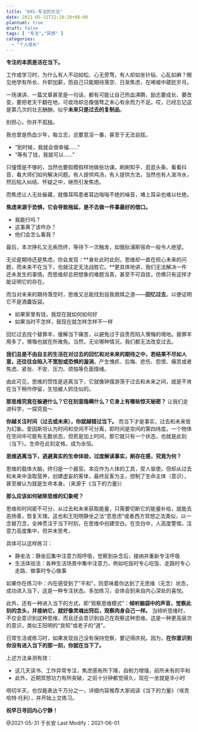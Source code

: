 ```yaml
---
title: "601-专注的方法"
date: 2021-05-31T22:10:20+08:00
plantuml: true
draft: false
tags: [ "专注","冥想" ]
categories:
  - "个人成长"
---
```


**专注的本质是活在当下。**

工作或学习时，为什么有人不动如松、心无旁骛，有人却如坐针毡、心乱如麻？眼见他学有所长、升职加薪，而自己只能期待落空、日渐焦虑，在唏嘘中蹉跎岁月。

一场演讲、一篇文章甚至是一句话，都有可能让自己热血沸腾，励志要成长、要改变，要把老天干翻在地，可收场却总像强弩之末心有余而力不足。哎，已经忘记这是第几次的壮志酬酬，似乎**未来只是过去的复制品**。

别担心，你并不孤独。

我也曾是热血少年，每立志，总要意淫一番，甚至于无法自拔。

- “到时候，我就会很幸福……”
- “等有了钱，我就可以……”

只憧憬是不够的，当然也要假模假样地做些功课。刷刷知乎、逛逛头条、看看抖音，看大师们如何解决问题。有人提供鸡汤，有人提供方法，当然也有人泼冷水，然后陷入纠结、怀疑之中，继而引发焦虑。

而焦虑让人无处躲藏，就像耳鸣患者耳边嗡嗡不绝的噪音，堵上耳朵也难以杜绝。

**焦虑来源于恐惧，它会导致拖延，是不去做一件事最好的借口。**

- 我能行吗？
- 这事黄了该咋办？
- 他们会怎么看我？

最后，本次挣扎又无疾而终，等待下一次触发，如俄狄浦斯宿命一般令人绝望。

无论是期待还是焦虑，你会发现：**身处此时此刻，思维却一直在担心未来的问题，而未来不在当下，也就注定无法战胜它。**更具体地讲，我们无法解决一件还未发生的事情。而思维却总把想象的难题当真，甚至不可自拔，仿佛只有这样才能证明它的存在。

而当对未来的期待落空时，思维又总能找到自我救赎之道——**回忆过去**，以便证明它不是酒囊饭袋。

- 如果家里有钱，我现在就如何如何好
- 如果当时不怎样，我现在就怎样怎样不一样

回忆过去找个替罪羊，缓解当下痛苦，以避免过于自责而陷入懊悔的境地。替罪羊用多了，懊悔也就在所难免。当然，无论哪种情况，我们都无法改变过去。

**我们总是不由自主的生活在对过去的回忆和对未来的期待之中，若结果不尽如人意，还往往会陷入不宽恕或恐惧的漩涡**，产生愧疚、后悔、悲伤、怨恨、痛苦或者焦虑、紧张、不安、压力、烦恼等负面情绪。

由此可见，思维的惯性是逃离当下，它就像钟摆游荡于过去和未来之间，就是不肯在当下稍作停留，生怕被人抓住似的。

**那思维究竟在躲避什么？它在刻意隐瞒什么？它身上有哪些惊天秘密？** 让我们走进科学，一探究竟～

**你越关注时间（过去或未来），你就越错过当下。** 而当下才是事实，过去和未来皆为幻象。爱因斯坦认为时间和空间不可分离，即时间是空间的第四纬度。一个物体在空间中可能有无数状态，但若是加上时间，那它就只有一个状态，也就是此刻（当下）。生命在此刻定格，成为永恒。

**思维逃离当下，逃避真实的生命体验，过度解读事实，刷存在感，究竟为何？**

思维的载体大脑，终归是一个器官。本应作为人体的工具，受人驱使。但却从过去和未来中汲取营养，创建虚妄的客体，最终反客为主，控制了生命主体（意识），甚至被认为就是生命本身。（来源于《当下的力量》）

**那么应该如何破除思维的幻象呢？**

思维和时间密不可分，从过去和未来获取能量，只需要切断它的能量补给，就能去恶扬善，恢复天理。这也和王阳明静坐之法“息思虑”或者西方冥想之法类似，以一念替万念，全神贯注于当下时刻，在思维中创建空白。在空白中，人高度警惕，注意力高度集中，但并未思考。

具体可以这样练习：

- 静坐法：静坐后集中注意力观呼吸，觉察到杂念后，接纳并重新专注呼吸
- 生活体验法：各种生活场景中集中注意力，例如吃饭时专心吃饭、走路时专心走路、做事时专心做事

如果你在练习中：内在感受到了“平和”，则意味着你达到了无思维（无念）状态，成功进入当下，这是一种专注状态。多加练习，会体会到来自内心深处的喜悦。

此外，还有一种进入当下的方式，即“观察思维模式”：**倾听脑袋中的声音，觉察此刻的念头，并接纳它，就好像灵魂出窍后，观察肉身自己一样。** 当倾听思维时，不仅会意识到这种思维，而且还会意识到自己在观察这种思维。这是一种更高层次的意识，类似王阳明的“良知”或老子的“道”。

日常生活或练习时，如果发现自己没有保持觉察，要记得庆祝。因为，**在你意识到你没有进入当下的那一刻，你就在当下了。**

上述方法亲测有效：

- 这几天读书、工作异常专注，焦虑感有所下降，自制力增强，前所未有的平和
- 此外，近期冥想功力有所突破，之前十分钟都觉得久，现在一坐就是半小时

唠叨半天，也仅能表达千万分之一，详细内容推荐大家阅读《当下的力量》（埃克哈特·托利），并开始上文练习。

**祝早日寻回内心宁静！**

@2021-05-31 于长安 Last Modify：2021-06-01